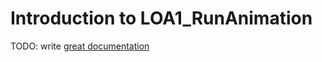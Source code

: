 # Introduction to LOA1_RunAnimation

TODO: write [great documentation](http://jacobian.org/writing/what-to-write/)
